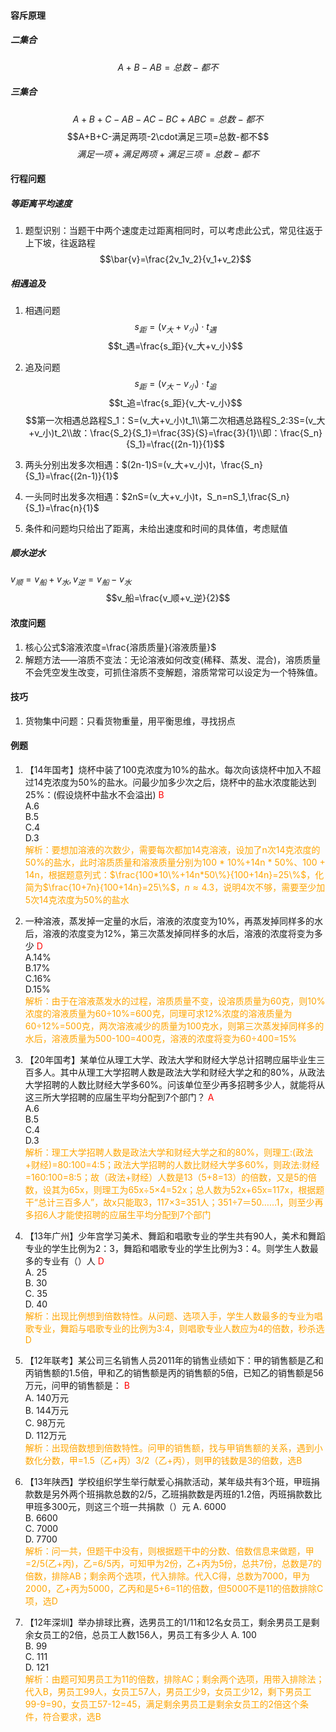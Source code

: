 #### 容斥原理
##### 二集合

$$A+B-AB=总数-都不$$

##### 三集合

$$A+B+C-AB-AC-BC+ABC=总数-都不$$
$$A+B+C-满足两项-2\cdot满足三项=总数-都不$$
$$满足一项+满足两项+满足三项=总数-都不$$

#### 行程问题
##### 等距离平均速度

1. 题型识别：当题干中两个速度走过距离相同时，可以考虑此公式，常见往返于上下坡，往返路程
$$\bar{v}=\frac{2v_1v_2}{v_1+v_2}$$

##### 相遇追及

1. 相遇问题
$$s_距=(v_大+v_小)\cdot t_遇$$
$$t_遇=\frac{s_距}{v_大+v_小}$$
2. 追及问题
$$s_距= ( v_大-v_小 )\cdot t_追$$
$$t_追=\frac{s_距}{v_大-v_小}$$
$$第一次相遇总路程S_1：S=(v_大+v_小)t_1\\第二次相遇总路程S_2:3S=(v_大+v_小)t_2\\故：\frac{S_2}{S_1}=\frac{3S}{S}=\frac{3}{1}\\即：\frac{S_n}{S_1}=\frac{(2n-1)}{1}$$
3. 两头分别出发多次相遇：$(2n-1)S=(v_大+v_小)t，\frac{S_n}{S_1}=\frac{(2n-1)}{1}$
4. 一头同时出发多次相遇：$2nS=(v_大+v_小)t，S_n=nS_1,\frac{S_n}{S_1}=\frac{n}{1}$


4. 条件和问题均只给出了距离，未给出速度和时间的具体值，考虑赋值

##### 顺水逆水

$v_顺=v_船+v_水,v_逆=v_船-v_水$
$$v_船=\frac{v_顺+v_逆}{2}$$

#### 浓度问题
1. 核心公式$溶液浓度=\frac{溶质质量}{溶液质量}$
2. 解题方法——溶质不变法：无论溶液如何改变(稀释、蒸发、混合)，溶质质量不会凭空发生改变，可抓住溶质不变解题，溶质常常可以设定为一个特殊值。

#### 技巧

1. 货物集中问题：只看货物重量，用平衡思维，寻找拐点

#### 例题
1. 【14年国考】烧杯中装了100克浓度为10%的盐水。每次向该烧杯中加入不超过14克浓度为50%的盐水。问最少加多少次之后，烧杯中的盐水浓度能达到25%：(假设烧杯中盐水不会溢出) <font color=red>B</font>  
    A.6  
    B.5  
    C.4  
    D.3  
    <font color=orange>解析：要想加溶液的次数少，需要每次都加14克溶液，设加了n次14克浓度的50%的盐水，此时溶质质量和溶液质量分别为100 * 10%+14n * 50%、100 + 14n，根据题意列式：$\frac{100*10\%+14n*50\%}{100+14n}=25\%$，化简为$\frac{10+7n}{100+14n}=25\%$，$n\approx 4.3$，说明4次不够，需要至少加5次14克浓度为50%的盐水</font>

2. 一种溶液，蒸发掉一定量的水后，溶液的浓度变为10%，再蒸发掉同样多的水后，溶液的浓度变为12%，第三次蒸发掉同样多的水后，溶液的浓度将变为多少 <font color=red>D</font>  
    A.14%  
    B.17%  
    C.16%  
    D.15%  
    <font color=orange>解析：由于在溶液蒸发水的过程，溶质质量不变，设溶质质量为60克，则10%浓度的溶液质量为60÷10%=600克，同理可求12%浓度的溶液质量为60÷12%=500克，两次溶液减少的质量为100克水，则第三次蒸发掉同样多的水后，溶液质量为500-100=400克，溶液的浓度将变为60÷400=15%</font>

3. 【20年国考】某单位从理工大学、政法大学和财经大学总计招聘应届毕业生三百多人。其中从理工大学招聘人数是政法大学和财经大学之和的80%，从政法大学招聘的人数比财经大学多60%。问该单位至少再多招聘多少人，就能将从这三所大学招聘的应届生平均分配到7个部门？ <font color=red>A</font>  
    A.6  
    B.5  
    C.4  
    D.3  
    <font color=orange>解析：理工大学招聘人数是政法大学和财经大学之和的80%，则理工:(政法+财经)=80:100=4:5；政法大学招聘的人数比财经大学多60%，则政法:财经=160:100=8:5；故（政法+财经）人数是13（5+8=13）的倍数，又是5的倍数，设其为65x，则理工为65x÷5×4=52x；总人数为52x+65x=117x，根据题干“总计三百多人”，故x只能取3，117×3=351人；351÷7＝50……1，则至少再多招6人才能使招聘的应届生平均分配到7个部门</font>

4. 【13年广州】少年宫学习美术、舞蹈和唱歌专业的学生共有90人，美术和舞蹈专业的学生比例为2：3，舞蹈和唱歌专业的学生比例为3：4。则学生人数最多的专业有（）人 <font color=red>D</font>  
    A. 25  
    B. 30  
    C. 35  
    D. 40  
    <font color=orange>解析：出现比例想到倍数特性。从问题、选项入手，学生人数最多的专业为唱歌专业，舞蹈与唱歌专业的比例为3:4，则唱歌专业人数应为4的倍数，秒杀选D</font>

5. 【12年联考】某公司三名销售人员2011年的销售业绩如下：甲的销售额是乙和丙销售额的1.5倍，甲和乙的销售额是丙的销售额的5倍，已知乙的销售额是56万元，问甲的销售额是： <font color=red>B</font>  
    A. 140万元  
    B. 144万元  
    C. 98万元  
    D. 112万元  
    <font color=orange>解析：出现倍数想到倍数特性。问甲的销售额，找与甲销售额的关系，遇到小数化分数，甲=1.5（乙+丙）3/2（乙+丙），则甲的钱数是3的倍数，选B</font>

6. 【13年陕西】学校组织学生举行献爱心捐款活动，某年级共有3个班，甲班捐款数是另外两个班捐款总数的2/5，乙班捐款数是丙班的1.2倍，丙班捐款数比甲班多300元，则这三个班一共捐款（）元
    A. 6000  
    B. 6600  
    C. 7000  
    D. 7700  
    <font color=orange>解析：问一共，但题干中没有，则根据题干中的分数、倍数信息来做题，甲=2/5(乙+丙)，乙=6/5丙，可知甲为2份，乙+丙为5份，总共7份，总数是7的倍数，排除AB；剩余两个选项，代入排除。代入C得，总数为7000，甲为2000，乙+丙为5000，乙丙和是5+6=11的倍数，但5000不是11的倍数排除C项，选D</font>

7. 【12年深圳】举办排球比赛，选男员工的1/11和12名女员工，剩余男员工是剩余女员工的2倍，总员工人数156人，男员工有多少人
    A. 100  
    B. 99  
    C. 111  
    D. 121  
    <font color=orange>解析：由题可知男员工为11的倍数，排除AC；剩余两个选项，用带入排除法；代入B，男员工99人，女员工57人，男员工少9，女员工少12，剩下男员工99-9=90，女员工57-12=45，满足剩余男员工是剩余女员工的2倍这个条件，符合要求，选B</font>